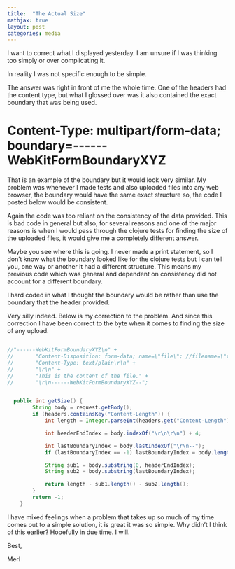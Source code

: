 ```yaml
---
title:  "The Actual Size"
mathjax: true
layout: post
categories: media
---
```


I want to correct what I displayed yesterday. I am unsure if I was thinking too simply or over complicating it.  

In reality I was not specific enough to be simple.

The answer was right in front of me the whole time. One of the headers had the content type, but what I glossed over was it also contained the exact boundary that was being used.

# Content-Type: multipart/form-data; boundary=------WebKitFormBoundaryXYZ
That is an example of the boundary but it would look very similar. My problem was whenever I made tests and also uploaded files into any web browser, the boundary would have the same exact structure so, the code I posted below would be consistent.

Again the code was too reliant on the consistency of the data provided. This is bad code in general but also, for several reasons and one of the major reasons is when I would pass through the clojure tests for finding the size of the uploaded files, it would give me a completely different answer.

Maybe you see where this is going. I never made a print statement, so I don’t know what the boundary looked like for the clojure tests but I can tell you, one way or another it had a different structure. This means my previous code which was general and dependent on consistency did not account for a different boundary.

I hard coded in what I thought the boundary would be rather than use the boundary that the header provided.

Very silly indeed. Below is my correction to the problem. And since this correction I have been correct to the byte when it comes to finding the size of any upload.

```java

//"------WebKitFormBoundaryXYZ\n" +
//       "Content-Disposition: form-data; name=\"file\"; //filename=\"testfile.jpeg\"\n" +
//       "Content-Type: text/plain\r\n" +
//       "\r\n" +
//       "This is the content of the file." +
//       "\r\n------WebKitFormBoundaryXYZ--";


  public int getSize() {
        String body = request.getBody();
        if (headers.containsKey("Content-Length")) {
            int length = Integer.parseInt(headers.get("Content-Length"));

            int headerEndIndex = body.indexOf("\r\n\r\n") + 4;

            int lastBoundaryIndex = body.lastIndexOf("\r\n--");
            if (lastBoundaryIndex == -1) lastBoundaryIndex = body.length();

            String sub1 = body.substring(0, headerEndIndex);
            String sub2 = body.substring(lastBoundaryIndex);

            return length - sub1.length() - sub2.length();
        }
        return -1;
    }

```

I have mixed feelings when a problem that takes up so much of my time comes out to a simple solution, it is great it was so simple. Why didn’t I think of this earlier? Hopefully in due time. I will.

Best,

Merl
